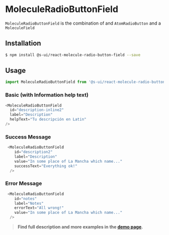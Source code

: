 # MoleculeRadioButtonField

`MoleculeRadioButtonField` is the combination of and `AtomRadioButton` and a `MoleculeField`


## Installation

```sh
$ npm install @s-ui/react-molecule-radio-button-field --save
```

## Usage

```js
import MoleculeRadioButtonField from '@s-ui/react-molecule-radio-button-field'
```

### Basic (with Information help text)

```js
<MoleculeRadioButtonField
  id="description-inline2"
  label="Description"
  helpText="Tu descripción en Latin"
/>
```

### Success Message

```js
 <MoleculeRadioButtonField
    id="description2"
    label="Description"
    value="In some place of La Mancha which name..."
    successText="Everything ok!"
  />
```

### Error Message

```js
 <MoleculeRadioButtonField
    id="notes"
    label="Notes"
    errorText="All wrong!"
    value="In some place of La Mancha which name..."
  />
```

> **Find full description and more examples in the [demo page](/workbench/molecule/radioButtonField).**